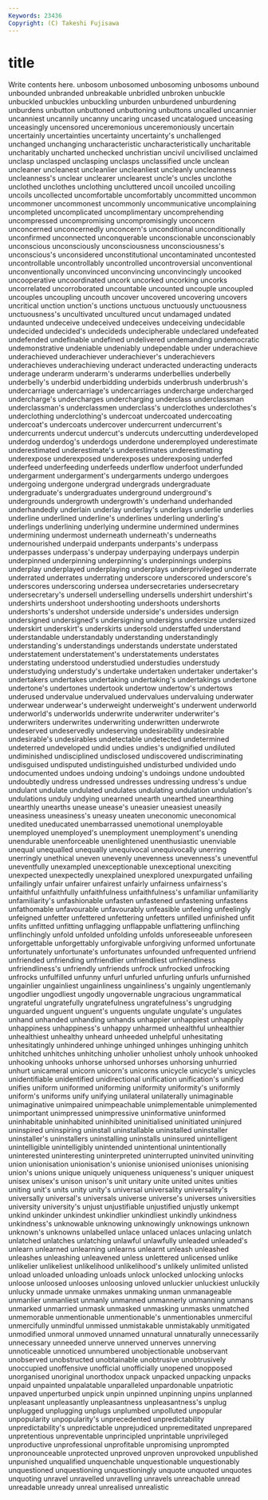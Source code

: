 ```yaml
---
Keywords: 23436 
Copyright: (C) Takeshi Fujisawa
---
```


# title

Write contents here.
unbosom unbosomed
unbosoming unbosoms unbound unbounded unbranded unbreakable unbridled unbroken unbuckle unbuckled
unbuckles unbuckling unburden unburdened unburdening unburdens unbutton unbuttoned unbuttoning unbuttons
uncalled uncannier uncanniest uncannily uncanny uncaring uncased uncatalogued unceasing unceasingly
uncensored unceremonious unceremoniously uncertain uncertainly uncertainties uncertainty uncertainty's unchallenged unchanged
unchanging uncharacteristic uncharacteristically uncharitable uncharitably uncharted unchecked unchristian uncivil uncivilised
unclaimed unclasp unclasped unclasping unclasps unclassified uncle unclean uncleaner uncleanest
uncleanlier uncleanliest uncleanly uncleanness uncleanness's unclear unclearer unclearest uncle's uncles
unclothe unclothed unclothes unclothing uncluttered uncoil uncoiled uncoiling uncoils uncollected
uncomfortable uncomfortably uncommitted uncommon uncommoner uncommonest uncommonly uncommunicative uncomplaining uncompleted
uncomplicated uncomplimentary uncomprehending uncompressed uncompromising uncompromisingly unconcern unconcerned unconcernedly unconcern's
unconditional unconditionally unconfirmed unconnected unconquerable unconscionable unconscionably unconscious unconsciously unconsciousness
unconsciousness's unconscious's unconsidered unconstitutional uncontaminated uncontested uncontrollable uncontrollably uncontrolled uncontroversial
unconventional unconventionally unconvinced unconvincing unconvincingly uncooked uncooperative uncoordinated uncork uncorked
uncorking uncorks uncorrelated uncorroborated uncountable uncounted uncouple uncoupled uncouples uncoupling
uncouth uncover uncovered uncovering uncovers uncritical unction unction's unctions unctuous
unctuously unctuousness unctuousness's uncultivated uncultured uncut undamaged undated undaunted undeceive
undeceived undeceives undeceiving undecidable undecided undecided's undecideds undecipherable undeclared undefeated
undefended undefinable undefined undelivered undemanding undemocratic undemonstrative undeniable undeniably undependable
under underachieve underachieved underachiever underachiever's underachievers underachieves underachieving underact underacted
underacting underacts underage underarm underarm's underarms underbellies underbelly underbelly's underbid
underbidding underbids underbrush underbrush's undercarriage undercarriage's undercarriages undercharge undercharged undercharge's
undercharges undercharging underclass underclassman underclassman's underclassmen underclass's underclothes underclothes's underclothing
underclothing's undercoat undercoated undercoating undercoat's undercoats undercover undercurrent undercurrent's undercurrents
undercut undercut's undercuts undercutting underdeveloped underdog underdog's underdogs underdone underemployed
underestimate underestimated underestimate's underestimates underestimating underexpose underexposed underexposes underexposing underfed
underfeed underfeeding underfeeds underflow underfoot underfunded undergarment undergarment's undergarments undergo
undergoes undergoing undergone undergrad undergrads undergraduate undergraduate's undergraduates underground underground's
undergrounds undergrowth undergrowth's underhand underhanded underhandedly underlain underlay underlay's underlays
underlie underlies underline underlined underline's underlines underling underling's underlings underlining
underlying undermine undermined undermines undermining undermost underneath underneath's underneaths undernourished
underpaid underpants underpants's underpass underpasses underpass's underpay underpaying underpays underpin
underpinned underpinning underpinning's underpinnings underpins underplay underplayed underplaying underplays underprivileged
underrate underrated underrates underrating underscore underscored underscore's underscores underscoring undersea
undersecretaries undersecretary undersecretary's undersell underselling undersells undershirt undershirt's undershirts undershoot
undershooting undershoots undershorts undershorts's undershot underside underside's undersides undersign undersigned
undersigned's undersigning undersigns undersize undersized underskirt underskirt's underskirts undersold understaffed
understand understandable understandably understanding understandingly understanding's understandings understands understate understated
understatement understatement's understatements understates understating understood understudied understudies understudy understudying
understudy's undertake undertaken undertaker undertaker's undertakers undertakes undertaking undertaking's undertakings
undertone undertone's undertones undertook undertow undertow's undertows underused undervalue undervalued
undervalues undervaluing underwater underwear underwear's underweight underweight's underwent underworld underworld's
underworlds underwrite underwriter underwriter's underwriters underwrites underwriting underwritten underwrote undeserved
undeservedly undeserving undesirability undesirable undesirable's undesirables undetectable undetected undetermined undeterred
undeveloped undid undies undies's undignified undiluted undiminished undisciplined undisclosed undiscovered
undiscriminating undisguised undisputed undistinguished undisturbed undivided undo undocumented undoes undoing
undoing's undoings undone undoubted undoubtedly undress undressed undresses undressing undress's
undue undulant undulate undulated undulates undulating undulation undulation's undulations unduly
undying unearned unearth unearthed unearthing unearthly unearths unease unease's uneasier
uneasiest uneasily uneasiness uneasiness's uneasy uneaten uneconomic uneconomical unedited uneducated
unembarrassed unemotional unemployable unemployed unemployed's unemployment unemployment's unending unendurable unenforceable
unenlightened unenthusiastic unenviable unequal unequalled unequally unequivocal unequivocally unerring unerringly
unethical uneven unevenly unevenness unevenness's uneventful uneventfully unexampled unexceptionable unexceptional
unexciting unexpected unexpectedly unexplained unexplored unexpurgated unfailing unfailingly unfair unfairer
unfairest unfairly unfairness unfairness's unfaithful unfaithfully unfaithfulness unfaithfulness's unfamiliar unfamiliarity
unfamiliarity's unfashionable unfasten unfastened unfastening unfastens unfathomable unfavourable unfavourably unfeasible
unfeeling unfeelingly unfeigned unfetter unfettered unfettering unfetters unfilled unfinished unfit
unfits unfitted unfitting unflagging unflappable unflattering unflinching unflinchingly unfold unfolded
unfolding unfolds unforeseeable unforeseen unforgettable unforgettably unforgivable unforgiving unformed unfortunate
unfortunately unfortunate's unfortunates unfounded unfrequented unfriend unfriended unfriending unfriendlier unfriendliest
unfriendliness unfriendliness's unfriendly unfriends unfrock unfrocked unfrocking unfrocks unfulfilled unfunny
unfurl unfurled unfurling unfurls unfurnished ungainlier ungainliest ungainliness ungainliness's ungainly
ungentlemanly ungodlier ungodliest ungodly ungovernable ungracious ungrammatical ungrateful ungratefully ungratefulness
ungratefulness's ungrudging unguarded unguent unguent's unguents ungulate ungulate's ungulates unhand
unhanded unhanding unhands unhappier unhappiest unhappily unhappiness unhappiness's unhappy unharmed
unhealthful unhealthier unhealthiest unhealthy unheard unheeded unhelpful unhesitating unhesitatingly unhindered
unhinge unhinged unhinges unhinging unhitch unhitched unhitches unhitching unholier unholiest
unholy unhook unhooked unhooking unhooks unhorse unhorsed unhorses unhorsing unhurried
unhurt unicameral unicorn unicorn's unicorns unicycle unicycle's unicycles unidentifiable unidentified
unidirectional unification unification's unified unifies uniform uniformed uniforming uniformity uniformity's
uniformly uniform's uniforms unify unifying unilateral unilaterally unimaginable unimaginative unimpaired
unimpeachable unimplementable unimplemented unimportant unimpressed unimpressive uninformative uninformed uninhabitable uninhabited
uninhibited uninitialised uninitiated uninjured uninspired uninspiring uninstall uninstallable uninstalled uninstaller
uninstaller's uninstallers uninstalling uninstalls uninsured unintelligent unintelligible unintelligibly unintended unintentional
unintentionally uninterested uninteresting uninterpreted uninterrupted uninvited uninviting union unionisation unionisation's
unionise unionised unionises unionising union's unions unique uniquely uniqueness uniqueness's
uniquer uniquest unisex unisex's unison unison's unit unitary unite united
unites unities uniting unit's units unity unity's universal universality universality's
universally universal's universals universe universe's universes universities university university's unjust
unjustifiable unjustified unjustly unkempt unkind unkinder unkindest unkindlier unkindliest unkindly
unkindness unkindness's unknowable unknowing unknowingly unknowings unknown unknown's unknowns unlabelled
unlace unlaced unlaces unlacing unlatch unlatched unlatches unlatching unlawful unlawfully
unleaded unleaded's unlearn unlearned unlearning unlearns unlearnt unleash unleashed unleashes
unleashing unleavened unless unlettered unlicensed unlike unlikelier unlikeliest unlikelihood unlikelihood's
unlikely unlimited unlisted unload unloaded unloading unloads unlock unlocked unlocking
unlocks unloose unloosed unlooses unloosing unloved unluckier unluckiest unluckily unlucky
unmade unmake unmakes unmaking unman unmanageable unmanlier unmanliest unmanly unmanned
unmannerly unmanning unmans unmarked unmarried unmask unmasked unmasking unmasks unmatched
unmemorable unmentionable unmentionable's unmentionables unmerciful unmercifully unmindful unmissed unmistakable unmistakably
unmitigated unmodified unmoral unmoved unnamed unnatural unnaturally unnecessarily unnecessary unneeded
unnerve unnerved unnerves unnerving unnoticeable unnoticed unnumbered unobjectionable unobservant unobserved
unobstructed unobtainable unobtrusive unobtrusively unoccupied unoffensive unofficial unofficially unopened unopposed
unorganised unoriginal unorthodox unpack unpacked unpacking unpacks unpaid unpainted unpalatable
unparalleled unpardonable unpatriotic unpaved unperturbed unpick unpin unpinned unpinning unpins
unplanned unpleasant unpleasantly unpleasantness unpleasantness's unplug unplugged unplugging unplugs unplumbed
unpolluted unpopular unpopularity unpopularity's unprecedented unpredictability unpredictability's unpredictable unprejudiced unpremeditated
unprepared unpretentious unpreventable unprincipled unprintable unprivileged unproductive unprofessional unprofitable unpromising
unprompted unpronounceable unprotected unproved unproven unprovoked unpublished unpunished unqualified unquenchable
unquestionable unquestionably unquestioned unquestioning unquestioningly unquote unquoted unquotes unquoting unravel
unravelled unravelling unravels unreachable unread unreadable unready unreal unrealised unrealistic
